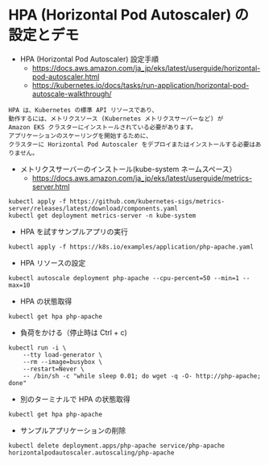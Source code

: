 # HPA (Horizontal Pod Autoscaler) の設定とデモ

* HPA (Horizontal Pod Autoscaler) 設定手順
  - https://docs.aws.amazon.com/ja_jp/eks/latest/userguide/horizontal-pod-autoscaler.html
  - https://kubernetes.io/docs/tasks/run-application/horizontal-pod-autoscale-walkthrough/
```
HPA は、Kubernetes の標準 API リソースであり、
動作するには、メトリクスソース (Kubernetes メトリクスサーバーなど) が 
Amazon EKS クラスターにインストールされている必要があります。
アプリケーションのスケーリングを開始するために、
クラスターに Horizontal Pod Autoscaler をデプロイまたはインストールする必要はありません。
```

* メトリクスサーバーのインストール(kube-system ネームスペース）
  - https://docs.aws.amazon.com/ja_jp/eks/latest/userguide/metrics-server.html

```
kubectl apply -f https://github.com/kubernetes-sigs/metrics-server/releases/latest/download/components.yaml
kubectl get deployment metrics-server -n kube-system
```

* HPA を試すサンプルアプリの実行
```
kubectl apply -f https://k8s.io/examples/application/php-apache.yaml
```

* HPA リソースの設定
```
kubectl autoscale deployment php-apache --cpu-percent=50 --min=1 --max=10
```

* HPA の状態取得
```
kubectl get hpa php-apache
```

* 負荷をかける（停止時は Ctrl + c)
```
kubectl run -i \
    --tty load-generator \
    --rm --image=busybox \
    --restart=Never \
    -- /bin/sh -c "while sleep 0.01; do wget -q -O- http://php-apache; done"
```

* 別のターミナルで HPA の状態取得
```
kubectl get hpa php-apache
```

* サンプルアプリケーションの削除
```
kubectl delete deployment.apps/php-apache service/php-apache horizontalpodautoscaler.autoscaling/php-apache
```
